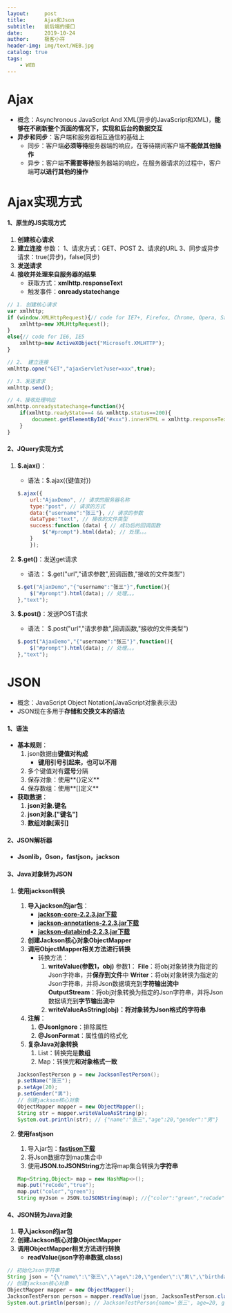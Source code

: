 ```yaml
---
layout:     post                    
title:      Ajax和Json
subtitle:   前后端的接口               
date:       2019-10-24               
author:     极客小祥                      
header-img: img/text/WEB.jpg   
catalog: true                        
tags:                                
    - WEB
---
```


# Ajax
* 概念：Asynchronous JavaScript And XML\(异步的JavaScript和XML\)，**能够在不刷新整个页面的情况下，实现和后台的数据交互**
* **异步和同步**：客户端和服务器相互通信的基础上
    * 同步：客户端**必须等待**服务器端的响应，在等待期间客户端**不能做其他操作**
    * 异步：客户端**不需要等待**服务器端的响应，在服务器请求的过程中，客户端**可以进行其他的操作**

# Ajax实现方式
#### 1、原生的JS实现方式
1. **创建核心请求**
2. **建立连接**
    参数： 
        1、请求方式：GET、POST
        2、请求的URL
        3、同步或异步请求：true(异步)，false(同步)
3. **发送请求**
4. **接收并处理来自服务器的结果**
    * 获取方式：**xmlhttp.responseText**
    * 触发事件：**onreadystatechange**

```javascript
// 1. 创建核心请求
var xmlhttp;
if (window.XMLHttpRequest){// code for IE7+, Firefox, Chrome, Opera, Safari
    xmlhttp=new XMLHttpRequest();
}
else{// code for IE6, IE5
    xmlhttp=new ActiveXObject("Microsoft.XMLHTTP");
}

// 2、 建立连接
xmlhttp.opne("GET","ajaxServlet?user=xxx",true);

// 3、发送请求
xmlhttp.send();

// 4、接收处理响应
xmlhttp.onreadystatechange=function(){
    if(xmlhttp.readyState==4 && xmlhttp.status==200){
        document.getElementById("#xxx").innerHTML = xmlhttp.responseText;
    }
}
```

#### 2、JQuery实现方式
1. **$.ajax\(\)**：
    * 语法：$.ajax\(\{键值对\}\)

    ```javascript
    $.ajax({
        url:"AjaxDemo", // 请求的服务器名称
        type:"post", // 请求的方式
        data:{"username":"张三"}, // 请求的参数
        dataType:"text", // 接收的文件类型
        success:function (data) { // 成功后的回调函数
            $("#prompt").html(data); // 处理。。。
        }
        });
    ```

2. **$.get\(\)**：发送get请求
    * 语法： $.get\("url","请求参数",回调函数,"接收的文件类型"\)

    ```javascript
    $.get("AjaxDemo","{"username":"张三"}",function(){
        $("#prompt").html(data); // 处理。。。
    },"text");
    ```

3. **$.post\(\)**：发送POST请求
    * 语法： $.post\("url","请求参数",回调函数,"接收的文件类型"\)

    ```javascript
    $.post("AjaxDemo","{"username":"张三"}",function(){
        $("#prompt").html(data); // 处理。。。
    },"text");
    ```

# JSON
* 概念：JavaScript Object Notation\(JavaScript对象表示法\)
* JSON现在多用于**存储和交换文本的语法**
#### 1、语法
* **基本规则**：
    1. json数据由**键值对构成**
        * **键用引号引起来，也可以不用**
    2. 多个键值对有**逗号**分隔
    3. 保存对象：使用**\{\}定义**
    4. 保存数组：使用**\[\]定义**
* **获取数据**：
    1. **json对象.键名**
    2. **json对象.\["键名"\]**
    3. **数组对象\[索引\]**


#### 2、JSON解析器
* **Jsonlib，Gson，fastjson，jackson**

#### 3、Java对象转为JSON
1. **使用jackson转换**
    1. **导入jackson的jar包**：
        * **[jackson-core-2.2.3.jar下载](https://link.jianshu.com/?t=http://repo1.maven.org/maven2/com/fasterxml/jackson/core/jackson-core/2.2.3/jackson-core-2.2.3.jar)**
        * **[jackson-annotations-2.2.3.jar下载](https://link.jianshu.com/?t=http://repo1.maven.org/maven2/com/fasterxml/jackson/core/jackson-annotations/2.2.3/jackson-annotations-2.2.3.jar)**
        * **[jackson-databind-2.2.3.jar下载](https://link.jianshu.com/?t=http://repo1.maven.org/maven2/com/fasterxml/jackson/core/jackson-databind/2.2.3/jackson-databind-2.2.3.jar)**
    2. **创建Jackson核心对象ObjectMapper**
    3. **调用ObjectMapper相关方法进行转换**
        * 转换方法：
            1. **writeValue(参数1，obj)**
                参数1：
                    **File**：将obj对象转换为指定的Json字符串，并**保存到文件**中
                    **Writer**：将obj对象转换为指定的Json字符串，并将Json数据填充到**字符输出流中**
                    **OutputStream**：将obj对象转换为指定的Json字符串，并将Json数据填充到**字节输出流**中
            2. **writeValueAsString(obj)：将对象转为Json格式的字符串**
    4. **注解**：
        1. **@JsonIgnore**：排除属性
        2. **@JsonFormat**：属性值的格式化
    5. **复杂Java对象转换**
        1. List：转换完是**数组**
        2. Map：转换完**和对象格式一致**

    ```java
    JacksonTestPerson p = new JacksonTestPerson();
    p.setName("张三");
    p.setAge(20);
    p.setGender("男");
    // 创建jackson核心对象
    ObjectMapper mapper = new ObjectMapper();
    String str = mapper.writeValueAsString(p);
    System.out.println(str); // {"name":"张三","age":20,"gender":"男"}
    ```

2. **使用fastjson**
    1. 导入jar包：**[fastjson下载](https://mvnrepository.com/artifact/com.alibaba/fastjson/1.2.58)**
    2. 将Json数据存到map集合中
    2. 使用**JSON.toJSONString**方法将map集合转换为**字符串**

    ```java
    Map<String,Object> map = new HashMap<>();
    map.put("reCode","true");
    map.put("color","green");
    String myJson = JSON.toJSONString(map); //{"color":"green","reCode":"true"}
    ```

#### 4、JSON转为Java对象
1. **导入jackson的jar包**
2. **创建Jackson核心对象ObjectMapper**
3. **调用ObjectMapper相关方法进行转换**
    * **readValue\(json字符串数据,class\)**

```java
// 初始化Json字符串
String json = "{\"name\":\"张三\",\"age\":20,\"gender\":\"男\",\"birthday\":\"2019-10-24\"}";
// 创建jackson核心对象
ObjectMapper mapper = new ObjectMapper();
JacksonTestPerson person = mapper.readValue(json, JacksonTestPerson.class);
System.out.println(person); // JacksonTestPerson{name='张三', age=20, gender='男'}
```

